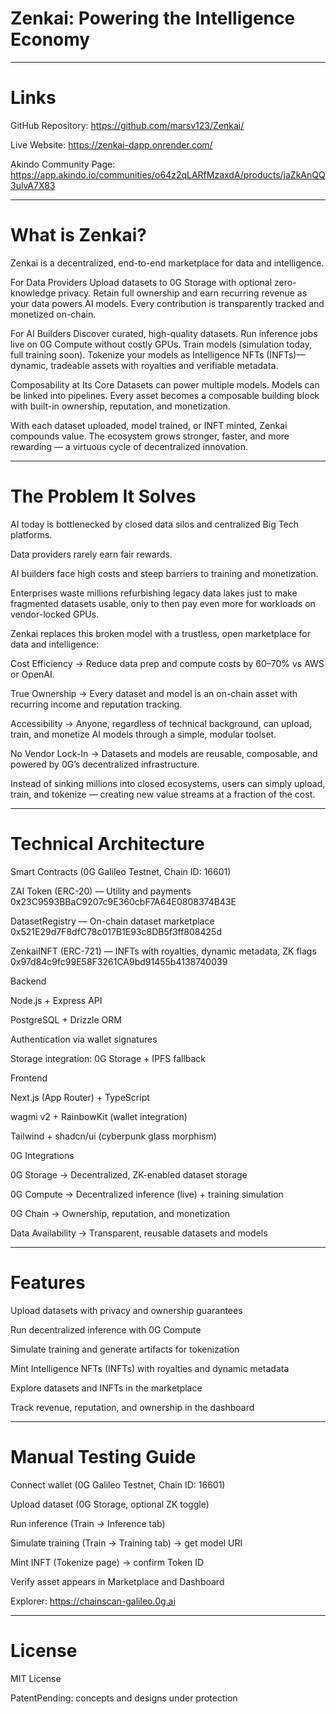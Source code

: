 # Zenkai: Powering the Intelligence Economy

---

# Links

GitHub Repository: https://github.com/marsv123/Zenkai/

Live Website: https://zenkai-dapp.onrender.com/

Akindo Community Page: https://app.akindo.io/communities/o64z2qLARfMzaxdA/products/jaZkAnQQ3ulvA7X83

---

# What is Zenkai?

Zenkai is a decentralized, end-to-end marketplace for data and intelligence.

For Data Providers
Upload datasets to 0G Storage with optional zero-knowledge privacy. Retain full ownership and earn recurring revenue as your data powers AI models. Every contribution is transparently tracked and monetized on-chain.

For AI Builders
Discover curated, high-quality datasets. Run inference jobs live on 0G Compute without costly GPUs. Train models (simulation today, full training soon). Tokenize your models as Intelligence NFTs (INFTs)—dynamic, tradeable assets with royalties and verifiable metadata.

Composability at Its Core
Datasets can power multiple models. Models can be linked into pipelines. Every asset becomes a composable building block with built-in ownership, reputation, and monetization.

With each dataset uploaded, model trained, or INFT minted, Zenkai compounds value. The ecosystem grows stronger, faster, and more rewarding — a virtuous cycle of decentralized innovation.

---

# The Problem It Solves

AI today is bottlenecked by closed data silos and centralized Big Tech platforms.

Data providers rarely earn fair rewards.

AI builders face high costs and steep barriers to training and monetization.

Enterprises waste millions refurbishing legacy data lakes just to make fragmented datasets usable, only to then pay even more for workloads on vendor-locked GPUs.

Zenkai replaces this broken model with a trustless, open marketplace for data and intelligence:

Cost Efficiency → Reduce data prep and compute costs by 60–70% vs AWS or OpenAI.

True Ownership → Every dataset and model is an on-chain asset with recurring income and reputation tracking.

Accessibility → Anyone, regardless of technical background, can upload, train, and monetize AI models through a simple, modular toolset.

No Vendor Lock-In → Datasets and models are reusable, composable, and powered by 0G’s decentralized infrastructure.

Instead of sinking millions into closed ecosystems, users can simply upload, train, and tokenize — creating new value streams at a fraction of the cost.

---

# Technical Architecture

Smart Contracts (0G Galileo Testnet, Chain ID: 16601)

ZAI Token (ERC-20) — Utility and payments
0x23C9593BBaC9207c9E360cbF7A64E0808374B43E

DatasetRegistry — On-chain dataset marketplace
0x521E29d7F8dfC78c017B1E93c8DB5f3ff808425d

ZenkaiINFT (ERC-721) — INFTs with royalties, dynamic metadata, ZK flags
0x97d84c9fc99E58F3261CA9bd91455b4138740039


Backend

Node.js + Express API

PostgreSQL + Drizzle ORM

Authentication via wallet signatures

Storage integration: 0G Storage + IPFS fallback


Frontend

Next.js (App Router) + TypeScript

wagmi v2 + RainbowKit (wallet integration)

Tailwind + shadcn/ui (cyberpunk glass morphism)


0G Integrations

0G Storage → Decentralized, ZK-enabled dataset storage

0G Compute → Decentralized inference (live) + training simulation

0G Chain → Ownership, reputation, and monetization

Data Availability → Transparent, reusable datasets and models

---

# Features

Upload datasets with privacy and ownership guarantees

Run decentralized inference with 0G Compute

Simulate training and generate artifacts for tokenization

Mint Intelligence NFTs (INFTs) with royalties and dynamic metadata

Explore datasets and INFTs in the marketplace

Track revenue, reputation, and ownership in the dashboard

---

# Manual Testing Guide

Connect wallet (0G Galileo Testnet, Chain ID: 16601)

Upload dataset (0G Storage, optional ZK toggle)

Run inference (Train → Inference tab)

Simulate training (Train → Training tab) → get model URI

Mint INFT (Tokenize page) → confirm Token ID

Verify asset appears in Marketplace and Dashboard

Explorer: https://chainscan-galileo.0g.ai

---

# License

MIT License

PatentPending: concepts and designs under protection
